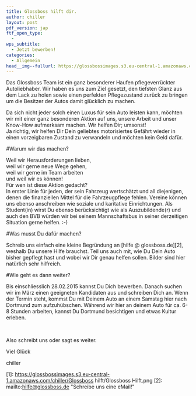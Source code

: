 ```yaml
---
title: Glossboss hilft dir.
author: chiller
layout: post
pdf_version: jap
ftf_open_type:
  - 
wps_subtitle:
  - Jetzt bewerben!
categories:
  - Allgemein
head__img--fullurl: https://glossbossimages.s3.eu-central-1.amazonaws.com/headerimg/golf7gtd.jpg
---
```

Das Glossboss Team ist ein ganz besonderer Haufen pflegeverrückter Autoliebhaber. Wir haben es uns zum Ziel gesetzt, den tiefsten Glanz aus dem Lack zu holen sowie einen perfekten Pflegezustand zurück zu bringen um die Besitzer der Autos damit glücklich zu machen.

Da sich nicht jeder solch einen Luxus für sein Auto leisten kann, möchten wir mit einer ganz besonderen Aktion auf uns, unsere Arbeit und unser Know-How aufmerksam machen. Wir helfen Dir; umsonst!  
Ja richtig, wir helfen Dir Dein geliebtes motorisiertes Gefährt wieder in einen vorzeigbaren Zustand zu verwandeln und möchten kein Geld dafür.

#Warum wir das machen?

Weil wir Herausforderungen lieben,  
weil wir gerne neue Wege gehen,  
weil wir gerne im Team arbeiten  
und weil wir es können!  
Für wen ist diese Aktion gedacht?  
In erster Linie für jeden, der sein Fahrzeug wertschätzt und all diejenigen, denen die finanziellen Mittel für die Fahrzeugpflege fehlen. Vereine können uns ebenso anschreiben wie soziale und karitative Einrichtungen. Als Student(in) wirst Du ebenso berücksichtigt wie als Auszubildende(r) und auch den BVB würden wir bei seinem Mannschaftsbus in seiner derzeitigen Situation gerne helfen. :-)

#Was musst Du dafür machen?

Schreib uns einfach eine kleine Begründung an [hilfe @ glossboss.de][2], weshalb Du unsere Hilfe brauchst. Teil uns auch mit, wie Du Dein Auto bisher gepflegt hast und wobei wir Dir genau helfen sollen. Bilder sind hier natürlich sehr hilfreich.

#Wie geht es dann weiter?

Bis einschliesslich 28.02.2015 kannst Du Dich bewerben. Danach suchen wir im März einen geeigneten Kandidaten aus und schreiben Dich an. Wenn der Termin steht, kommst Du mit Deinem Auto an einem Samstag hier nach Dortmund zum aufzuhübschen. Während wir hier an deinem Auto für ca. 6-8 Stunden arbeiten, kannst Du Dortmund besichtigen und etwas Kultur erleben.

&nbsp;

Also schreibt uns oder sagt es weiter.

Viel Glück

chiller

 [1]: https://glossbossimages.s3.eu-central-1.amazonaws.com/chiller/Glossboss hilft/Glossboss Hilft.png
 [2]: mailto:hilfe@glossboss.de "Schreibe uns eine eMail!"

